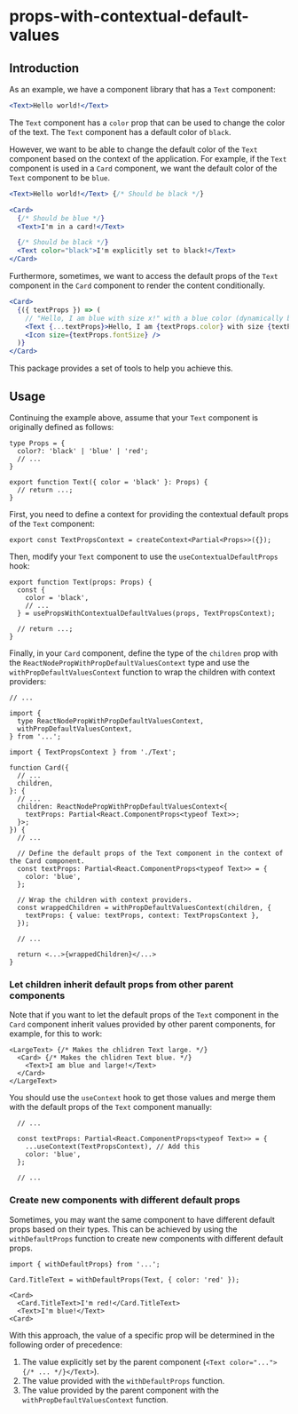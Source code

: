 # props-with-contextual-default-values

## Introduction

As an example, we have a component library that has a `Text` component:

```jsx
<Text>Hello world!</Text>
```

The `Text` component has a `color` prop that can be used to change the color of the text. The `Text` component has a default color of `black`.


However, we want to be able to change the default color of the `Text` component based on the context of the application. For example, if the `Text` component is used in a `Card` component, we want the default color of the `Text` component to be `blue`.

```jsx
<Text>Hello world!</Text> {/* Should be black */}

<Card>
  {/* Should be blue */}
  <Text>I'm in a card!</Text>

  {/* Should be black */}
  <Text color="black">I'm explicitly set to black!</Text>
</Card>
```

Furthermore, sometimes, we want to access the default props of the `Text` component in the `Card` component to render the content conditionally.

```jsx
<Card>
  {({ textProps }) => (
    // "Hello, I am blue with size x!" with a blue color (dynamically based on what the Card component provides)
    <Text {...textProps}>Hello, I am {textProps.color} with size {textProps.fontSize}!</Text>
    <Icon size={textProps.fontSize} />
  )}
</Card>
```

This package provides a set of tools to help you achieve this.


## Usage

Continuing the example above, assume that your `Text` component is originally defined as follows:

```tsx
type Props = {
  color?: 'black' | 'blue' | 'red';
  // ...
}

export function Text({ color = 'black' }: Props) {
  // return ...;
}
```

First, you need to define a context for providing the contextual default props of the `Text` component:

```tsx
export const TextPropsContext = createContext<Partial<Props>>({});
```

Then, modify your `Text` component to use the `useContextualDefaultProps` hook:

```tsx
export function Text(props: Props) {
  const {
    color = 'black',
    // ...
  } = usePropsWithContextualDefaultValues(props, TextPropsContext);

  // return ...;
}
```

Finally, in your `Card` component, define the type of the `children` prop with the `ReactNodePropWithPropDefaultValuesContext` type and use the `withPropDefaultValuesContext` function to wrap the children with context providers:

```tsx
// ...

import {
  type ReactNodePropWithPropDefaultValuesContext,
  withPropDefaultValuesContext,
} from '...';

import { TextPropsContext } from './Text';

function Card({
  // ...
  children,
}: {
  // ...
  children: ReactNodePropWithPropDefaultValuesContext<{
    textProps: Partial<React.ComponentProps<typeof Text>>;
  }>;
}) {
  // ...

  // Define the default props of the Text component in the context of the Card component.
  const textProps: Partial<React.ComponentProps<typeof Text>> = {
    color: 'blue',
  };

  // Wrap the children with context providers.
  const wrappedChildren = withPropDefaultValuesContext(children, {
    textProps: { value: textProps, context: TextPropsContext },
  });

  // ...

  return <...>{wrappedChildren}</...>
}
```

### Let children inherit default props from other parent components

Note that if you want to let the default props of the `Text` component in the `Card` component inherit values provided by other parent components, for example, for this to work:

```tsx
<LargeText> {/* Makes the chlidren Text large. */}
  <Card> {/* Makes the chlidren Text blue. */}
    <Text>I am blue and large!</Text>
  </Card>
</LargeText>
```

You should use the `useContext` hook to get those values and merge them with the default props of the `Text` component manually:

```tsx
  // ...

  const textProps: Partial<React.ComponentProps<typeof Text>> = {
    ...useContext(TextPropsContext), // Add this
    color: 'blue',
  };

  // ...
```

### Create new components with different default props

Sometimes, you may want the same component to have different default props based on their types. This can be achieved by using the `withDefaultProps` function to create new components with different default props.

```tsx
import { withDefaultProps} from '...';

Card.TitleText = withDefaultProps(Text, { color: 'red' });
```

```tsx
<Card>
  <Card.TitleText>I'm red!</Card.TitleText>
  <Text>I'm blue!</Text>
<Card>
```

With this approach, the value of a specific prop will be determined in the following order of precedence:

1. The value explicitly set by the parent component (`<Text color="...">{/* ... */}</Text>`).
2. The value provided with the `withDefaultProps` function.
3. The value provided by the parent component with the `withPropDefaultValuesContext` function.
